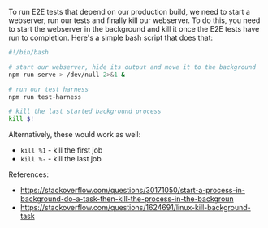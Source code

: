 To run E2E tests that depend on our production build, we need to start a webserver, run our tests and finally kill our webserver. 
To do this, you need to start the webserver in the background and kill it once the E2E tests have run to completion. 
Here's a simple bash script that does that:

```sh
#!/bin/bash

# start our webserver, hide its output and move it to the background 
npm run serve > /dev/null 2>&1 &

# run our test harness
npm run test-harness

# kill the last started background process
kill $!
```

Alternatively, these would work as well:

* `kill %1` - kill the first job
* `kill %-` - kill the last job

References:
* https://stackoverflow.com/questions/30171050/start-a-process-in-background-do-a-task-then-kill-the-process-in-the-backgroun
* https://stackoverflow.com/questions/1624691/linux-kill-background-task
